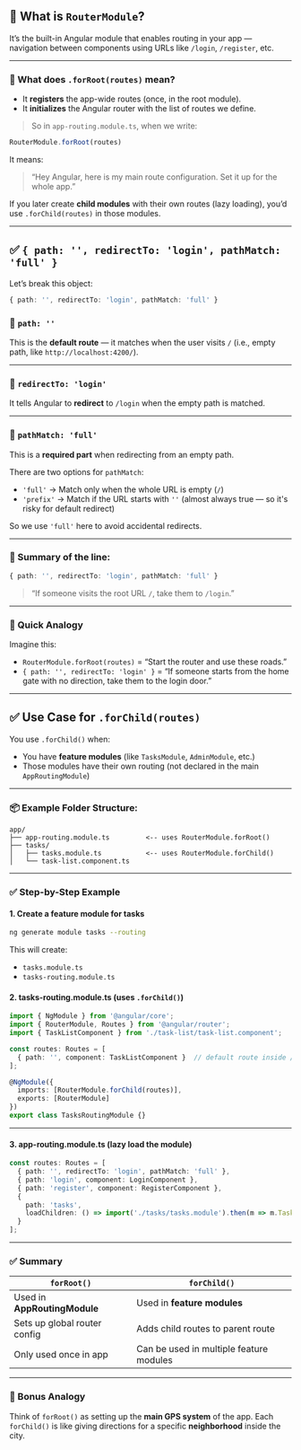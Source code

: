 
## 🔹 What is `RouterModule`?

It’s the built-in Angular module that enables routing in your app — navigation between components using URLs like `/login`, `/register`, etc.

---

### 🔹 What does `.forRoot(routes)` mean?

* It **registers** the app-wide routes (once, in the root module).
* It **initializes** the Angular router with the list of routes we define.

> So in `app-routing.module.ts`, when we write:

```ts
RouterModule.forRoot(routes)
```

It means:

> “Hey Angular, here is my main route configuration. Set it up for the whole app.”

If you later create **child modules** with their own routes (lazy loading), you’d use `.forChild(routes)` in those modules.

---

## ✅ `{ path: '', redirectTo: 'login', pathMatch: 'full' }`

Let’s break this object:

```ts
{ path: '', redirectTo: 'login', pathMatch: 'full' }
```

### 🔹 `path: ''`

This is the **default route** — it matches when the user visits `/` (i.e., empty path, like `http://localhost:4200/`).

---

### 🔹 `redirectTo: 'login'`

It tells Angular to **redirect** to `/login` when the empty path is matched.

---

### 🔹 `pathMatch: 'full'`

This is a **required part** when redirecting from an empty path.

There are two options for `pathMatch`:

* `'full'` → Match only when the whole URL is empty (`/`)
* `'prefix'` → Match if the URL starts with `''` (almost always true — so it's risky for default redirect)

So we use `'full'` here to avoid accidental redirects.

---

### 📌 Summary of the line:

```ts
{ path: '', redirectTo: 'login', pathMatch: 'full' }
```

> “If someone visits the root URL `/`, take them to `/login`.”

---

### 🧠 Quick Analogy

Imagine this:

* `RouterModule.forRoot(routes)` = “Start the router and use these roads.”
* `{ path: '', redirectTo: 'login' }` = “If someone starts from the home gate with no direction, take them to the login door.”

---

## ✅ Use Case for `.forChild(routes)`

You use `.forChild()` when:

* You have **feature modules** (like `TasksModule`, `AdminModule`, etc.)
* Those modules have their own routing (not declared in the main `AppRoutingModule`)

---

### 📦 Example Folder Structure:

```plaintext
app/
├── app-routing.module.ts         <-- uses RouterModule.forRoot()
├── tasks/
│   ├── tasks.module.ts           <-- uses RouterModule.forChild()
│   └── task-list.component.ts
```

---

### ✅ Step-by-Step Example

#### 1. Create a feature module for tasks

```bash
ng generate module tasks --routing
```

This will create:

* `tasks.module.ts`
* `tasks-routing.module.ts`

#### 2. tasks-routing.module.ts (uses `.forChild()`)

```ts
import { NgModule } from '@angular/core';
import { RouterModule, Routes } from '@angular/router';
import { TaskListComponent } from './task-list/task-list.component';

const routes: Routes = [
  { path: '', component: TaskListComponent }  // default route inside /tasks
];

@NgModule({
  imports: [RouterModule.forChild(routes)],
  exports: [RouterModule]
})
export class TasksRoutingModule {}
```

---

#### 3. app-routing.module.ts (lazy load the module)

```ts
const routes: Routes = [
  { path: '', redirectTo: 'login', pathMatch: 'full' },
  { path: 'login', component: LoginComponent },
  { path: 'register', component: RegisterComponent },
  {
    path: 'tasks',
    loadChildren: () => import('./tasks/tasks.module').then(m => m.TasksModule)
  }
];
```

---

### ✅ Summary

| `forRoot()`                  | `forChild()`                            |
| ---------------------------- | --------------------------------------- |
| Used in **AppRoutingModule** | Used in **feature modules**             |
| Sets up global router config | Adds child routes to parent route       |
| Only used once in app        | Can be used in multiple feature modules |

---

### 🧠 Bonus Analogy

Think of `forRoot()` as setting up the **main GPS system** of the app.
Each `forChild()` is like giving directions for a specific **neighborhood** inside the city.

